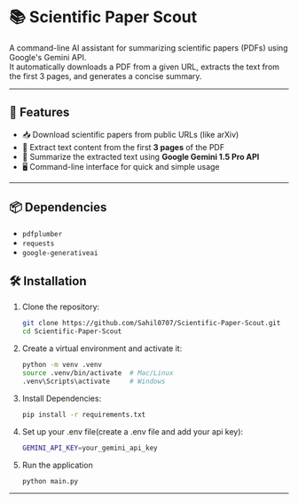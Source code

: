 # 📚 Scientific Paper Scout

A command-line AI assistant for summarizing scientific papers (PDFs) using Google's Gemini API.  
It automatically downloads a PDF from a given URL, extracts the text from the first 3 pages, and generates a concise summary.

---

## 📌 Features

- 📥 Download scientific papers from public URLs (like arXiv)
- 📄 Extract text content from the first **3 pages** of the PDF
- 🤖 Summarize the extracted text using **Google Gemini 1.5 Pro API**
- 🖥️ Command-line interface for quick and simple usage

---

## 📦 Dependencies

- `pdfplumber`  
- `requests`  
- `google-generativeai`  

## 🛠 Installation

1. Clone the repository:
   ```sh
   git clone https://github.com/Sahil0707/Scientific-Paper-Scout.git
   cd Scientific-Paper-Scout
2. Create a virtual environment and activate it:
   ```sh
   python -m venv .venv
   source .venv/bin/activate  # Mac/Linux
   .venv\Scripts\activate     # Windows
3. Install Dependencies:
   ```sh
   pip install -r requirements.txt
4. Set up your .env file(create a .env file and add your api key):
   ```sh
   GEMINI_API_KEY=your_gemini_api_key
5. Run the application
   ```sh
   python main.py

---
